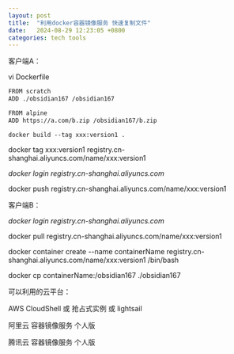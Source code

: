 ```yaml
---
layout: post
title:  "利用docker容器镜像服务 快速复制文件"
date:   2024-08-29 12:23:05 +0800
categories: tech tools
---  
```



客户端A：

vi Dockerfile  

```bash
FROM scratch
ADD ./obsidian167 /obsidian167
```

```bash
FROM alpine
ADD https://a.com/b.zip /obsidian167/b.zip
```

`docker build --tag xxx:version1 .`  

docker tag xxx:version1 registry.cn-shanghai.aliyuncs.com/name/xxx:version1  

*docker login registry.cn-shanghai.aliyuncs.com*  

docker push registry.cn-shanghai.aliyuncs.com/name/xxx:version1  

客户端B： 

*docker login registry.cn-shanghai.aliyuncs.com*  

docker pull registry.cn-shanghai.aliyuncs.com/name/xxx:version1  

docker container create --name containerName registry.cn-shanghai.aliyuncs.com/name/xxx:version1 /bin/bash  

docker cp containerName:/obsidian167 ./obsidian167  



可以利用的云平台：  

AWS CloudShell 或 抢占式实例 或 lightsail  

阿里云 容器镜像服务 个人版  

腾讯云 容器镜像服务 个人版  
